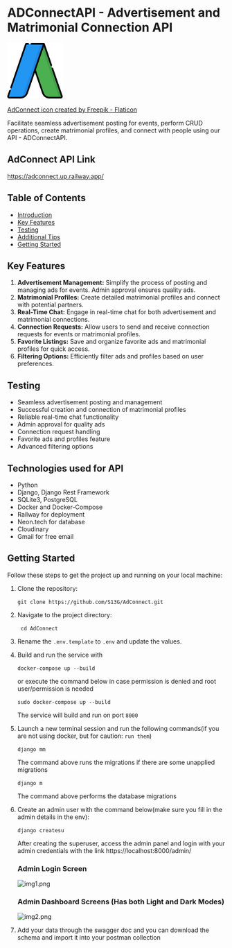 # ADConnectAPI - Advertisement and Matrimonial Connection API

![logo-icon.png](static%2Flogo-icon.png)

<a href="https://www.flaticon.com/free-icons/adwords" title="adwords icons">AdConnect icon created by Freepik - Flaticon</a>

Facilitate seamless advertisement posting for events, perform CRUD operations, create matrimonial profiles, and connect
with people using our API - ADConnectAPI.

## AdConnect API Link

https://adconnect.up.railway.app/

## Table of Contents

- [Introduction](#adconnectapi---advertisement-and-matrimonial-connection-api)
- [Key Features](#key-features)
- [Testing](#testing)
- [Additional Tips](#additional-tips)
- [Getting Started](#getting-started)

## Key Features

1. **Advertisement Management:** Simplify the process of posting and managing ads for events. Admin approval ensures
   quality ads.
2. **Matrimonial Profiles:** Create detailed matrimonial profiles and connect with potential partners.
3. **Real-Time Chat:**  Engage in real-time chat for both advertisement and matrimonial connections.
4. **Connection Requests:** Allow users to send and receive connection requests for events or matrimonial profiles.
5. **Favorite Listings:** Save and organize favorite ads and matrimonial profiles for quick access.
6. **Filtering Options:** Efficiently filter ads and profiles based on user preferences.

## Testing

- Seamless advertisement posting and management
- Successful creation and connection of matrimonial profiles
- Reliable real-time chat functionality
- Admin approval for quality ads
- Connection request handling
- Favorite ads and profiles feature
- Advanced filtering options

## Technologies used for API

- Python
- Django, Django Rest Framework
- SQLite3, PostgreSQL
- Docker and Docker-Compose
- Railway for deployment
- Neon.tech for database
- Cloudinary
- Gmail for free email

## Getting Started

Follow these steps to get the project up and running on your local machine:

1. Clone the repository:
    ```
    git clone https://github.com/S13G/AdConnect.git
   ```
2. Navigate to the project directory:
   ```
    cd AdConnect
   ```
3. Rename the ``.env.template`` to ``.env`` and update the values.


4. Build and run the service with
   ```
   docker-compose up --build
   ```
   or execute the command below in case permission is denied and root user/permission is needed
   ```
   sudo docker-compose up --build
   ```
   The service will build and run on port ``8000``


5. Launch a new terminal session and run the following commands(if you are not using docker, but for
   caution: `run them`)
   ```
   django mm
   ```
   The command above runs the migrations if there are some unapplied migrations
   ```
   django m
   ```
   The command above performs the database migrations


6. Create an admin user with the command below(make sure you fill in the admin details in the env):
   ```
   django createsu
   ```
   After creating the superuser, access the admin panel and login with your admin credentials with the
   link https://localhost:8000/admin/

   ### Admin Login Screen

   ![img1.png](static%2Fimg1.png)

   ### Admin Dashboard Screens (Has both Light and Dark Modes)

   ![img2.png](static%2Fimg2.png)


7. Add your data through the swagger doc and you can download the schema and import it into your postman collection

